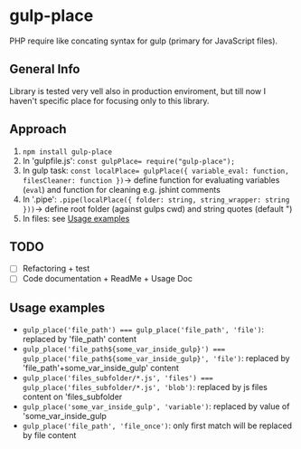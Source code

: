 # gulp-place
PHP require like concating syntax for gulp (primary for JavaScript files).

## General Info
Library is tested very vell also in production enviroment, but till now I haven't specific place for focusing only to this library.

## Approach
1. `npm install gulp-place`
1. In 'gulpfile.js': `const gulpPlace= require("gulp-place");`
1. In gulp task: `const localPlace= gulpPlace({ variable_eval: function, filesCleaner: function })`→ define function for evaluating variables (`eval`) and function for cleaning e.g. jshint comments
1. In '.pipe': `.pipe(localPlace({ folder: string, string_wrapper: string }))`→ define root folder (against gulps cwd) and string quotes (default ")
1. In files: see [Usage examples](#usage-examples)

## TODO
- [ ] Refactoring + test
- [ ] Code documentation + ReadMe + Usage Doc

## Usage examples
- `gulp_place('file_path') === gulp_place('file_path', 'file')`: replaced by 'file_path' content
- `gulp_place('file_path${some_var_inside_gulp}') === gulp_place('file_path${some_var_inside_gulp}', 'file')`: replaced by 'file_path'+some_var_inside_gulp' content
- `gulp_place('files_subfolder/*.js', 'files') === gulp_place('files_subfolder/*.js', 'blob')`: replaced by js files content on 'files_subfolder
- `gulp_place('some_var_inside_gulp', 'variable')`: replaced by value of 'some_var_inside_gulp
- `gulp_place('file_path', 'file_once')`: only first match will be replaced by file content